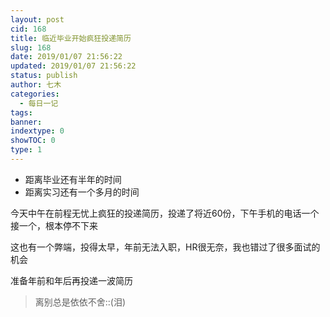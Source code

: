 ```yaml
---
layout: post
cid: 168
title: 临近毕业开始疯狂投递简历
slug: 168
date: 2019/01/07 21:56:22
updated: 2019/01/07 21:56:22
status: publish
author: 七木
categories: 
  - 每日一记
tags: 
banner: 
indextype: 0
showTOC: 0
type: 1
---
```



 - 距离毕业还有半年的时间
 - 距离实习还有一个多月的时间

今天中午在前程无忧上疯狂的投递简历，投递了将近60份，下午手机的电话一个接一个，根本停不下来

这也有一个弊端，投得太早，年前无法入职，HR很无奈，我也错过了很多面试的机会

准备年前和年后再投递一波简历

> 离别总是依依不舍::(泪) 